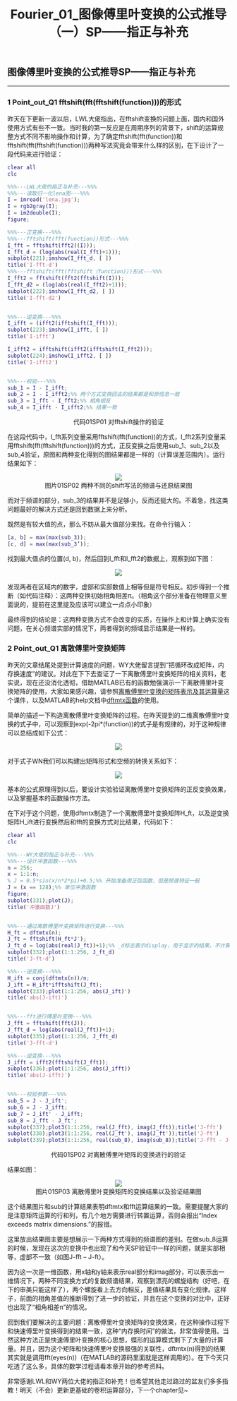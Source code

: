 ﻿---
title: "Fourier_01_图像傅里叶变换的公式推导（一）SP——指正与补充"
layout: post
category: "2018_02"
tags: [Fourier]
excerpt: "感谢LWL和WY两位大佬的指正和补充，这一次对fftshift的操作和离散傅里叶变换矩阵的原理进行了推敲与验证。"
---

## 图像傅里叶变换的公式推导SP——指正与补充

---

### 1 Point_out_Q1 fftshift(fft(fftshift(function)))的形式

昨天在下更新一波以后，LWL大佬指出，在fftshift变换的问题上面，国内和国外使用方式有些不一致。当时我的第一反应是在周期序列的背景下，shift的运算规整方式不同不影响操作和计算，为了确定fftshift(fft(function))和fftshift(fft(fftshift(function)))两种写法究竟会带来什么样的区别，在下设计了一段代码来进行验证：

```matlab
clear all
clc

%%%---LWL大佬的指正与补充---%%%
%%%---读取归一化lena图---%%%
I = imread('lena.jpg');
I = rgb2gray(I);
I = im2double(I);
figure;

%%%---正变换---%%%
%%%---fftshift(fft(function))形式---%%%
I_fft = fftshift(fft2((I)));
I_fft_d = (log(abs(real(I_fft)+1)));
subplot(221);imshow(I_fft_d, [ ])
title('I-fft-d')
%%%---fftshift(fft(fftshift（function)))形式---%%%
I_fft2 = fftshift(fft2(fftshift(I)));
I_fft_d2 = (log(abs(real(I_fft2)+1)));
subplot(222);imshow(I_fft_d2, [ ])
title('I-fft-d2')


%%%---逆变换---%%%
I_ifft = (ifft2(ifftshift(I_fft)));
subplot(223);imshow(I_ifft, [ ])
title('I-ifft')

I_ifft2 = ifftshift(ifft2(ifftshift(I_fft2)));
subplot(224);imshow(I_ifft2, [ ])
title('I-ifft2')


%%%---校验---%%%
sub_1 = I - I_ifft;
sub_2 = I - I_ifft2;%% 两个方式变换回去的结果都是和原信息一致
sub_3 = I_fft - I_fft2;%% 相角相反
sub_4 = I_ifft - I_ifft2;%% 结果一致
```

<center>代码01SP01 对fftshift操作的验证</center>

在这段代码中，I_fft系列变量采用fftshift(fft(function))的方式，I_fft2系列变量采用fftshift(fft(fftshift(function)))的方式，正反变换之后使用sub_1、sub_2以及sub_4验证，原图和两种变化得到的图结果都是一样的（计算误差范围内）。运行结果如下：

<center> <img src="https://monsterdogfly.github.io/images/pic_Fourier_01_01_SP1_01.jpg" /> </center>

<center>图片01SP02 两种不同的shift写法的频谱与还原结果图</center>

而对于频谱的部分，sub_3的结果并不是足够小，反而还挺大的。不着急，找这类问题最好的解决方式还是回到数据上来分析。

既然是有较大值的点，那么不妨从最大值部分来找。在命令行输入：

```matlab
[a, b] = max(max(sub_3));
[c, d] = max(max(sub_3’));
```

找到最大值点的位置(d, b)，然后回到I_fft和I_fft2的数据上，观察到如下图：

<center> <img src="https://monsterdogfly.github.io/images/pic_Fourier_01_01_SP1_02.jpg" /> </center>

发现两者在区域内的数字，虚部和实部数值上相等但是符号相反。初步得到一个推断（如代码注释）：这两种变换初始相角相差π。（相角这个部分准备在物理意义里面说的，提前在这里提及应该可以建立一点点小印象）

最终得到的结论是：这两种变换方式不会改变的实质，在操作上和计算上确实没有问题，在关心频谱实部的情况下，两者得到的频域显示结果是一样的。

### 2 Point_out_Q1 离散傅里叶变换矩阵

昨天的文章结尾处提到计算速度的问题，WY大佬留言提到“把循环改成矩阵，内存换速度”的建议。对此在下下去查证了一下离散傅里叶变换矩阵的相关资料，老实说，现在还没消化透彻，借助MATLAB已有的函数勉强演示一下离散傅里叶变换矩阵的使用，大家如果感兴趣，请参照[离散傅里叶变换的矩阵表示及其运算量](https://wenku.baidu.com/view/7b288b4af7ec4afe04a1dff6.html)这个课件，以及MATLAB的help文档中[dftmtx函数](https://cn.mathworks.com/help/signal/ref/dftmtx.html)的使用。

简单的描述一下构造离散傅里叶变换矩阵的过程。在昨天提到的二维离散傅里叶变换的式子中，可以观察到exp(-2pi*(function))的式子是有规律的，对于这种规律可以总结成如下公式：

<center> <img src="https://monsterdogfly.github.io/images/func_Fourier_01_01_SP1_01.jpg" /> </center>

对于式子WN我们可以构建出矩阵形式和空频的转换关系如下：

<center> <img src="https://monsterdogfly.github.io/images/func_Fourier_01_01_SP1_02.jpg" /> </center>

基本的公式原理得到以后，要设计实验验证离散傅里叶变换矩阵的正反变换效果，以及掌握基本的函数操作方法。

在下对于这个问题，使用dftmtx制造了一个离散傅里叶变换矩阵H_ft，以及逆变换矩阵H_ift进行变换然后和fft的变换方式对比结果，代码如下：

```matlab
clear all
clc

%%%---WY大佬的指正与补充---%%%
%%%---设计冲激函数---%%%
n = 256;
x = 1:1:n;
% J = 0.5*sin(x/n*2*pi)+0.5;%% 开始准备用正弦函数，但是频谱特征一般
J = (x == 128);%% 单位冲激函数
figure;
subplot(331);plot(J);
title('冲激函数J')


%%%---通过离散傅里叶变换矩阵进行变换---%%%
H_ft = dftmtx(n);
J_ft = fftshift(H_ft*J');
J_ft_d = log(abs(real(J_ft))+1);%% _d标志表示display，用于显示的结果，不计算
subplot(332);plot(1:1:256, J_ft_d)
title('J-ft-d')

%%%---逆变换---%%%
H_ift = conj(dftmtx(n))/n;
J_ift = H_ift*ifftshift(J_ft);
subplot(333);plot(1:1:256, abs(J_ift)')
title('abs(J-ift)')


%%%---fft进行傅里叶变换---%%%
J_fft = fftshift(fft(J));
J_fft_d = log(abs(real(J_fft))+1);
subplot(335);plot(1:1:256, J_fft_d)
title('J-fft-d')

%%%---逆变换---%%%
J_ifft = ifft2(fftshift(J_fft));
subplot(336);plot(1:1:256, abs(J_ifft))
title('abs(J-ifft)')


%%%---校验参数---%%%
sub_5 = J - J_ift';
sub_6 = J - J_ifft;
sub_7 = J_ift' - J_ifft;
sub_8 = J_fft - J_ft';
subplot(337);plot3(1:1:256, real(J_fft), imag(J_fft));title('J-fft')
subplot(338);plot3(1:1:256, real(J_ft'), imag(J_ft'));title('J-ft')
subplot(339);plot3(1:1:256, real(sub_8), imag(sub_8));title('J-fft - J-ft')
```
<center>代码01SP02 对离散傅里叶矩阵的变换进行的验证</center>

结果如图：

<center> <img src="https://monsterdogfly.github.io/images/pic_Fourier_01_01_SP1_03.jpg" /> </center>

<center>图片01SP03 离散傅里叶变换矩阵的变换结果以及验证结果图</center>

这个结果图片和sub的计算结果表明dftmtx和fft运算结果的一致。需要提醒大家的是注意矩阵运算的行和列，有几个地方需要进行转置运算，否则会报出“Index exceeds matrix dimensions.”的报错。

这里放出结果图主要是想展示一下两种方式得到的频谱图的差别。在做sub_8运算的时候，发现在这次的变换中也出现了和今天SP验证中一样的问题，就是实部相等，虚部不一致（如图J-fft – J-ft）。

因为这一次是一维函数，用x轴和y轴来表示real部分和imag部分，可以表示出一维情况下，两种不同变换方式的复数频谱结果，观察到漂亮的螺旋结构（好吧，在下的审美只能这样了），两个螺旋看上去方向相反，差值结果具有变化规律。这样子，前面的相角差值的推断得到了进一步的验证，并且在这个变换的对比中，正好也出现了“相角相差π”的情况。

回到我们要解决的主要问题：离散傅里叶变换矩阵的变换效果，在这种操作过程下和快速傅里叶变换得到的结果一致，这种“内存换时间”的做法，非常值得使用。当然这种方法正是快速傅里叶变换的核心思想，蝶形的运算模式剩下了大量的计算量。并且，因为这个矩阵和快速傅里叶变换极强的关联性，dftmtx(n)得到的结果其实就是调用fft(eyes(n))（在MATLAB的源码里面就是这样调用的）。在下今天只吃透了这么多，具体的数学过程请看本章开始的参考资料。

非常感谢LWL和WY两位大佬的指正和补充！也希望其他走过路过的盆友们多多指教！明天（不会）更新更基础的卷积运算部分，下一个chapter见~



